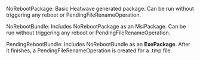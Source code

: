 NoRebootPackage: Basic Heatwave generated package. Can be run without triggering any reboot or PendingFileRenameOperation.

NoRebootBundle: Includes NoRebootPackage as an MsiPackage. Can be run without triggering any reboot or PendingFileRenameOperation.

PendingRebootBundle: Includes NoRebootBundle as an **ExePackage**. After it finishes, a PendingFileRenameOperation is created for a .tmp file.
